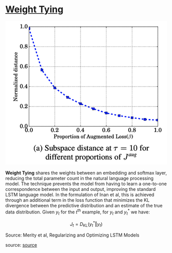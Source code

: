 # [Weight Tying](https://paperswithcode.com/method/weight-tying)
![](./img/Screen_Shot_2020-05-26_at_6.36.41_PM.png)

**Weight Tying** shares the weights between an embedding and softmax layer, reducing the total parameter count in the natural language processing model. The technique prevents the model from having to learn a one-to-one correspondence between the input and output, improving the standard LSTM language model. In the formulation of Inan et al, this is achieved through an additional term in the loss function that minimizes the KL divergence between the predictive distribution and an estimate of the true data distribution. Given $y_{t}$ for the $t^{\text{th}}$ example, for $y_{t}$ and $y^{*}_{t}$ we have:

$$ J_{t} = D_{\text{KL}}\left(y^{*}_{t}\Vert{y_{t}}\right) $$

Source: Merity et al, Regularizing and Optimizing LSTM Models

source: [source](http://arxiv.org/abs/1611.01462v3)

